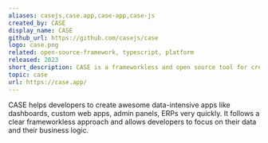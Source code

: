 ```yaml
---
aliases: casejs,case.app,case-app,case-js
created_by: CASE
display_name: CASE
github_url: https://github.com/casejs/case
logo: case.png
related: open-source-framework, typescript, platform
released: 2023
short_description: CASE is a frameworkless and open source tool for creating and deploying web apps.
topic: case
url: https://case.app/
---
```


CASE helps developers to create awesome data-intensive apps like dashboards, custom web apps, admin panels, ERPs very quickly. It follows a clear frameworkless approach and allows developers to focus on their data and their business logic.
